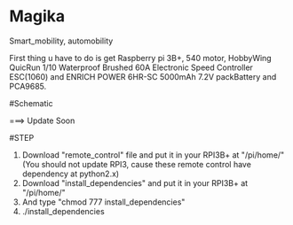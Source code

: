 # Magika
Smart_mobility, automobility

First thing u have to do is get Raspberry pi 3B+, 540 motor, HobbyWing QuicRun 1/10 Waterproof Brushed 60A Electronic Speed Controller ESC(1060) and ENRICH POWER 6HR-SC 5000mAh 7.2V packBattery and PCA9685.


#Schematic

===> Update Soon



#STEP
1. Download "remote_control" file and put it in your RPI3B+  at "/pi/home/" (You should not update RPI3, cause these remote control have dependency at python2.x)
2. Download "install_dependencies" and put it in your RPI3B+ at  "/pi/home/"
3. And type "chmod 777 install_dependencies"
4. ./install_dependencies


